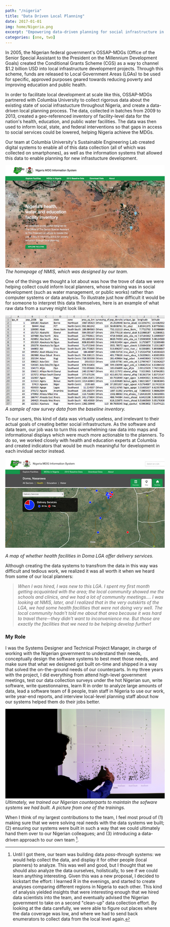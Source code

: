 ```yaml
---
path: "/nigeria"
title: "Data Driven Local Planning"
date: 2017-01-01
img: home/Nigeria.png
excerpt: "Empowering data-driven planning for social infrastructure in Nigeria"
categories: [one, two]
---
```


In 2005, the Nigerian federal government's OSSAP-MDGs (Office of the Senior Special Assistant to the President on the Millennium Development Goals) created the Conditional Grants Scheme (CGS) as a way to channel $1.2 billion USD into local infrastructure development projects. Through this scheme, funds are released to Local Government Areas (LGAs) to be used for specific, approved purposes geared towards reducing poverty and improving education and public health.

In order to facilitate local development at scale like this, OSSAP-MDGs partnered with Columbia University to collect rigorous data about the existing state of social infrastucture throughout Nigeria, and create a data-driven local planning process. The data, collected in batches from 2009 to 2013, created a geo-referenced inventory of facility-level data for the nation's health, education, and public water facilities. The data was then used to inform local, state, and federal interventions so that gaps in access to social services could be lowered, helping Nigeria achieve the MDGs.

Our team at Columbia University's Sustainable Engineering Lab created digital systems to enable all of this data collection (all of which was collected on smartphones), as well as the information systems that allowed this data to enable planning for new infrastucture development.

![Facilities Inventory](./NMISHome.jpg)
*The homepage of NMIS, which was designed by our team.*

One of the things we thought a lot about was how the trove of data we were helping collect could inform local planners, whose training was in social development (such as water management, or public works) rather than computer systems or data analysis.  To illustrate just how difficult it would be for someone to interpret this data themselves, here is an example of what raw data from a survey might look like.

![Raw Data](./RawData.jpg)
*A sample of raw survey data from the baseline inventory.*

To our users, this kind of data was virtually useless, and irrelevant to their actual goals of creating better social infrastructure. As the software and data team, our job was to turn this overwhelming raw data into maps and informational displays which were much more actionable to the planners. To do so, we worked closely with health and education experts at Columbia and created indicators that would be much meaningful for development in each invidual sector instead.

![NMIS View](./NMISView.jpg)

*A map of whether health facilities in Doma LGA offer delivery services.*

Although creating the data systems to transfrom the data in this way was difficult and tedious work, we realized it was all worth it when we heard from some of our local planners:

> *When I was hired, I was new to this LGA. I spent my first month getting acquainted with the area; the local community showed me the schools and clinics, and we had a lot of community meetings.... I was looking at NMIS, later, and I realized that in the very outskirts of the LGA, we had some health facilities that were not doing very well. The local community hadn't told me about that area because it was hard to travel there--they didn't want to inconvenience me. But those are exactly the facilities that we need to be helping develop further!*


### My Role

I was the Systems Designer and Technical Project Manager, in charge of working with the Nigerian government to understand their needs, conceptually design the software systems to best meet those needs, and make sure that what we designed got built on-time and shipped in a way that solved the on-the-ground needs of our counterparts. In my three years with the project, I did everything from attend high-level government meetings, test our data collection surveys under the hot Nigerian sun, write software, write questionnaires, learn R in order to analyze large amounts of data, lead a software team of 8 people, train staff in Nigeria to use our work, write year-end reports, and interview local-level planning staff about how our systems helped them do their jobs better.

![Me Data Training](./MeTraining.png)
*Ultimately, we trained our Nigerian counterparts to maintain the sofware systems we had built. A picture from one of the trainings.*

When I think of my largest contributions to the team, I feel most proud of (1) making sure that we were solving real needs with the data systems we built; (2) ensuring our systems were built in such a way that we could ultimately hand them over to our Nigerian colleagues; and (3) introducing a data-driven approach to our own team [^1].

[^1]: Until I got there, our team was building data _pass-through_ systems: we would help collect the data, and display it for other people (local planners) to analyze. This was well and good, but I thought that we should also analyze the data ourselves, holistically, to see if we could learn anything interesting. Given this was a new proposal, I decided to kickstart the effort: I learned R in the evenings, and started to create analyses comparing different regions in Nigeria to each other. This kind of analysis yielded insights that were interesting enough that we hired data scientists into the team, and eventually advised the Nigerian government to take on a second "clean-up" data collection effort. By looking at the data carefully, we were able to figure out places where the data coverage was low, and where we had to send back enumerators to collect data from the local level again.



